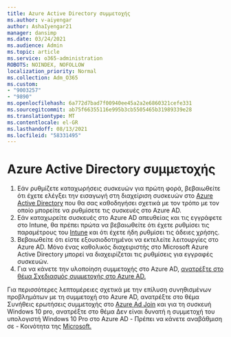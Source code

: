 ```yaml
---
title: Azure Active Directory συμμετοχής
ms.author: v-aiyengar
author: AshaIyengar21
manager: dansimp
ms.date: 03/24/2021
ms.audience: Admin
ms.topic: article
ms.service: o365-administration
ROBOTS: NOINDEX, NOFOLLOW
localization_priority: Normal
ms.collection: Adm_O365
ms.custom:
- "9003257"
- "9890"
ms.openlocfilehash: 6a772d7bad7f00940ee45a2a2e6860321cefe331
ms.sourcegitcommit: ab75f66355116e995b3cb5505465b31989339e28
ms.translationtype: MT
ms.contentlocale: el-GR
ms.lasthandoff: 08/13/2021
ms.locfileid: "58331495"
---
```

# <a name="azure-active-directory-join"></a>Azure Active Directory συμμετοχής

1. Εάν ρυθμίζετε καταχωρήσεις συσκευών για πρώτη φορά, βεβαιωθείτε ότι έχετε ελέγξει την εισαγωγή στη διαχείριση συσκευών στο [Azure Active Directory](https://docs.microsoft.com/azure/active-directory/devices/overview) που θα σας καθοδηγήσει σχετικά με τον τρόπο με τον οποίο μπορείτε να ρυθμίσετε τις συσκευές στο Azure AD. 
1. Εάν καταχωρείτε συσκευές στο Azure AD απευθείας και τις εγγράφετε στο Intune, θα πρέπει πρώτα [](https://docs.microsoft.com/mem/intune/fundamentals/licenses-assign) να βεβαιωθείτε ότι έχετε ρυθμίσει τις παραμέτρους του [Intune](https://docs.microsoft.com/mem/intune/enrollment/device-enrollment) και ότι έχετε ήδη ρυθμίσει τις άδειες χρήσης.
1. Βεβαιωθείτε ότι είστε εξουσιοδοτημένοι να εκτελείτε λειτουργίες στο Azure AD. Μόνο ένας καθολικός διαχειριστής στο Microsoft Azure Active Directory μπορεί να διαχειρίζεται τις ρυθμίσεις για εγγραφές συσκευών.
1. Για να κάνετε την υλοποίηση συμμετοχής στο Azure AD, [ανατρέξτε στο θέμα Σχεδιασμός συμμετοχής στο Azure AD.](https://docs.microsoft.com/azure/active-directory/devices/azureadjoin-plan)

Για περισσότερες λεπτομέρειες σχετικά με την επίλυση συνηθισμένων προβλημάτων με τη συμμετοχή στο Azure AD, ανατρέξτε στο θέμα Συνήθεις ερωτήσεις συμμετοχής στο [Azure Ad Join](https://docs.microsoft.com/azure/active-directory/devices/faq) και για τη συσκευή Windows 10 pro, ανατρέξτε στο θέμα Δεν είναι δυνατή η συμμετοχή του υπολογιστή Windows 10 Pro στο Azure AD - Πρέπει να κάνετε αναβάθμιση σε - Κοινότητα της [Microsoft.](https://answers.microsoft.com/en-us/msoffice/forum/msoffice_install-mso_win10-mso_365hp/unable-to-join-windows-10-pro-machine-to-azure-ad/abb1ca7d-b317-45ec-a628-e1c10eae2900)
